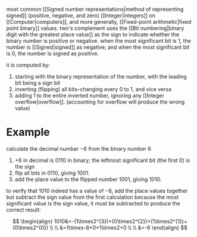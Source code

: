 most common [[Signed number representations|method of representing signed]] (positive, negative, and zero) [[Integer|integers]] on [[Computer|computers]], and more generally, [[Fixed-point arithmetic|fixed point binary]] values. two's complement uses the [[Bit numbering|binary digit with the greatest place value]] as the sign to indicate whether the binary number is positive or negative. when the most significant bit is $1$, the number is [[Signed|signed]] as negative; and when the most significant bit is $0$, the number is signed as positive.

it is computed by:

1. starting with the binary representation of the number, with the leading bit being a sign bit
2. inverting (flipping) all bits–changing every 0 to 1, and vice versa
3. adding 1 to the entire inverted number, ignoring any [[Integer overflow|overflow]].  (accounting for overflow will produce the wrong value)

# Example

calculate the decimal number $-6$ from the binary number $6$

1. $+6$ in decimal is $0110$ in binary; the leftmost significant bit (the first $0$) is the sign
2. flip all bits in $0110$, giving $1001$.
3. add the place value to the flipped number $1001$, giving $1010$.

to verify that $1010$ indeed has a value of $-6$, add the place values together but subtract the sign value from the first calculation because the most significant value is the sign value, it must be subtracted to produce the correct result:

$$
\begin{align}
1010&=-(1\times2^{3})+(0\times2^{2})+(1\times2^{1})+(0\times2^{0}) \\
\\
&=1\times-8+0+1\times2+0 \\
\\
&=-6
\end{align}
$$
